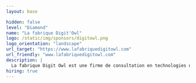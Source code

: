 ```yaml
---
layout: base

hidden: false
level: "Diamond"
name: "La fabrique Digit'Owl"
logo: /static/img/sponsors/digitowl.png
logo_orientation: "landscape"
url_target: "https://www.lafabriquedigitowl.com"
url_friendly: "www.lafabriquedigitowl.com"
description: |
  La fabrique Digit Owl est une firme de consultation en technologies de l'information, reconnue pour son expertise technique et son innovation. Fondée par quatre experts issus du domaine, l'entreprise s'est toujours positionnée en tant qu'early adopter des nouvelles technologies, notamment dans les domaines de l'intelligence artificielle et des plateformes mobile. Nos collaborateurs, soigneusement sélectionnés, sont des profils techniques expérimentés, ce qui nous permet de maintenir un niveau d'excellence élevé.
hiring: true
---
```


